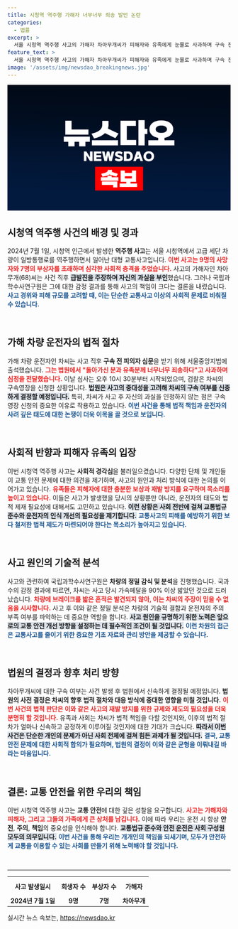 ```yaml
---
title: 시청역 역주행 가해자 너무너무 죄송 발언 논란
categories:
  - 법률
excerpt: >
  서울 시청역 역주행 사고의 가해자 차아무개씨가 피해자와 유족에게 눈물로 사과하며 구속 전 심문을 받았다. 사고의 진실은 무엇일까? 차씨의 주장과 국과수의 조사 결과가 충돌하는 가운데, 과연 진실은 밝혀질까?
feature_text: >
  서울 시청역 역주행 사고의 가해자 차아무개씨가 피해자와 유족에게 눈물로 사과하며 구속 전 심문을 받았다. 사고의 진실은 무엇일까? 차씨의 주장과 국과수의 조사 결과가 충돌하는 가운데, 과연 진실은 밝혀질까?
image: '/assets/img/newsdao_breakingnews.jpg'
---
```


<p><img src="/assets/img/newsdao_breakingnews.jpg" alt="flaretime 속보" /></p>

<h2 data-ke-size="size26">시청역 역주행 사건의 배경 및 경과</h2>

<p data-ke-size="size16">2024년 7월 1일, 시청역 인근에서 발생한 <b>역주행 사고</b>는 서울 시청역에서 고급 세단 차량이 일방통행로를 역주행하면서 일어난 대형 교통사고입니다. <b><span style="color: #ee2323;">이번 사고는 9명의 사망자와 7명의 부상자를 초래하며 심각한 사회적 충격을 주었습니다.</span></b> 사고의 가해자인 차아무개(68)씨는 사건 직후 <b><span style="background-color: #21538527;">급발진을 주장하며 자신의 과실을 부인</span></b>했습니다. 그러나 국립과학수사연구원은 그에 대한 감정 결과를 통해 사고의 책임이 크다는 결론을 내렸습니다. <b><span style="color: #1a5490;">사고 경위와 피해 규모를 고려할 때, 이는 단순한 교통사고 이상의 사회적 문제로 비춰질 수 있습니다.</span></b></p>

<p data-ke-size="size16">&nbsp;</p>

<h2 data-ke-size="size26">가해 차량 운전자의 법적 절차</h2>

<p data-ke-size="size16">가해 차량 운전자인 차씨는 사고 직후 <b>구속 전 피의자 심문</b>을 받기 위해 서울중앙지법에 출석했습니다. <b><span style="color: #ee2323;">그는 법원에서 "돌아가신 분과 유족분께 너무너무 죄송하다"고 사과하며 심정을 전달했습니다.</span></b> 이날 심사는 오후 10시 30분부터 시작되었으며, 검찰은 차씨의 구속영장을 신청한 상황입니다. <b><span style="background-color: #21538527;">법원은 사고의 중대성을 고려해 차씨의 구속 여부를 신중하게 결정할 예정입니다.</span></b> 특히, 차씨가 사고 후 자신의 과실을 인정하지 않는 점은 구속영장 신청의 중요한 이유로 작용하고 있습니다. <b><span style="color: #1a5490;">이번 사건을 통해 법적 책임과 운전자의 사려 깊은 태도에 대한 논쟁이 더욱 이목을 끌 것으로 보입니다.</span></b></p>

<p data-ke-size="size16">&nbsp;</p>

<h2 data-ke-size="size26">사회적 반향과 피해자 유족의 입장</h2>

<p data-ke-size="size16">이번 시청역 역주행 사고는 <b>사회적 경각심</b>을 불러일으켰습니다. 다양한 단체 및 개인들이 교통 안전 문제에 대한 의견을 제기하며, 사고의 원인과 처리 방식에 대한 논의를 이어가고 있습니다. <b><span style="color: #ee2323;">유족들은 피해자에 대한 충분한 보상과 재발 방지를 요구하며 목소리를 높이고 있습니다.</span></b> 이들은 사고가 발생했을 당시의 상황뿐만 아니라, 운전자의 태도와 법적 제재 필요성에 대해서도 고민하고 있습니다. <b><span style="background-color: #21538527;">이런 상황은 사회 전반에 걸쳐 교통법규 준수와 운전자의 인식 개선의 필요성을 제기합니다.</span></b> <b><span style="color: #1a5490;">교통사고의 피해를 예방하기 위한 보다 철저한 법적 제도가 마련되어야 한다는 목소리가 높아지고 있습니다.</span></b></p>

<p data-ke-size="size16">&nbsp;</p>

<h2 data-ke-size="size26">사고 원인의 기술적 분석</h2>

<p data-ke-size="size16">사고와 관련하여 국립과학수사연구원은 <b>차량의 정밀 감식 및 분석</b>을 진행했습니다. 국과수의 감정 결과에 따르면, 차씨는 사고 당시 가속페달을 90% 이상 밟았던 것으로 드러났습니다. <b><span style="color: #ee2323;">차량에 브레이크를 밟은 흔적은 발견되지 않아, 이는 차씨의 주장이 믿을 수 없음을 시사합니다.</span></b> 사고 후 이와 같은 정밀 분석은 차량의 기술적 결함과 운전자의 주의 부족 여부를 파악하는 데 중요한 역할을 합니다. <b><span style="background-color: #21538527;">사고 원인을 규명하기 위한 노력은 앞으로의 교통 안전 개선 방향을 설정하는 데 필수적인 조건이 될 것입니다.</span></b> <b><span style="color: #1a5490;">이런 차원의 접근은 교통사고를 줄이기 위한 중요한 기초 자료와 관리 방안을 제공할 수 있습니다.</span></b></p>

<p data-ke-size="size16">&nbsp;</p>

<h2 data-ke-size="size26">법원의 결정과 향후 처리 방향</h2>

<p data-ke-size="size16">차아무개씨에 대한 구속 여부는 사건 발생 후 법원에서 신속하게 결정될 예정입니다. <b>법원의 사전 결정은 차씨의 향후 법적 절차와 대응 방식에 중대한 영향을 미칠 것입니다.</b> <b><span style="color: #ee2323;">이번 사건의 법적 판단은 이와 같은 사고의 재발 방지를 위한 규제와 제도의 필요성을 더욱 분명히 할 것입니다.</span></b> 유족과 사회는 차씨가 법적 책임을 다할 것인지와, 이후의 법적 절차가 얼마나 신속하고 공정하게 이루어질 것인지에 대한 기대가 크습니다. <b><span style="background-color: #21538527;">따라서 이번 사건은 단순한 개인의 문제가 아닌 사회 전체에 걸쳐 힘든 과제가 될 것입니다.</span></b> <b><span style="color: #1a5490;">결국, 교통 안전 문제에 대한 사회적 합의가 필요하며, 법원의 결정이 이와 같은 균형을 이뤄내길 바라는 마음입니다.</span></b></p>

<p data-ke-size="size16">&nbsp;</p>

<h2 data-ke-size="size26">결론: 교통 안전을 위한 우리의 책임</h2>

<p data-ke-size="size16">이번 시청역 역주행 사고는 <b>교통 안전</b>에 대한 깊은 성찰을 요구합니다. <b><span style="color: #ee2323;">사고는 가해자와 피해자, 그리고 그들의 가족에게 큰 상처를 남깁니다.</span></b> 이에 따라 우리는 운전 시 항상 <b>안전</b>, <b>주의</b>, <b>책임</b>의 중요성을 인식해야 합니다. <b><span style="background-color: #21538527;">교통법규 준수와 안전 운전은 사회 구성원 모두의 의무입니다.</span></b> <b><span style="color: #1a5490;">이번 사건을 통해 우리는 개개인의 책임을 되새기며, 모두가 안전하게 교통을 이용할 수 있는 사회를 만들기 위해 노력해야 할 것입니다.</span></b></p>

<p data-ke-size="size16">&nbsp;</p>

<hr />

<table style="width: 100%;">
    <tr>
        <th style="text-align: center; height: 34px;">사고 발생일시</th>
        <th style="text-align: center; height: 34px;">희생자 수</th>
        <th style="text-align: center; height: 34px;">부상자 수</th>
        <th style="text-align: center; height: 34px;">가해자</th>
    </tr>
    <tr>
        <td style="text-align: center; height: 17px;"><b>2024년 7월 1일</b></td>
        <td style="text-align: center; height: 17px;"><b>9명</b></td>
        <td style="text-align: center; height: 17px;"><b>7명</b></td>
        <td style="text-align: center; height: 17px;"><b>차아무개</b></td>
    </tr>
</table>
실시간 뉴스 속보는, <a href="https://newsdao.kr" rel="dofollow">https://newsdao.kr</a>



